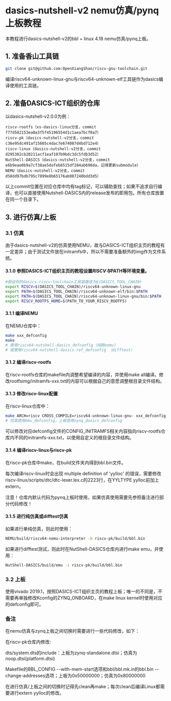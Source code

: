 # dasics-nutshell-v2 nemu仿真/pynq上板教程

本教程进行dasics-nutshell-v2的bbl + linux 4.18 nemu仿真/pynq上板。

## 1. 准备香山工具链
```bash
git clone git@github.com:OpenXiangShan/riscv-gnu-toolchain.git
```
编译riscv64-unknown-linux-gnu与riscv64-unknown-elf工具链作为dasics编译使用的工具链。

## 2. 准备DASICS-ICT组织的仓库
以dasics-nutshell-v2.0.0为例：
```
riscv-rootfs（xs-dasics-linux分支，commit 777d582153ea0a3f5f45196554d1c1aea7bcf0a7）
riscv-pk（dasics-nutshell-v2分支，commit c36e95dc491af15665c4dac7e674087d4bd712e4）
riscv-linux（dasics-nutshell-v2分支，commit d295382cb20211acf1eaf107b9bdc3dc5fdb3d52）
NutShell-DASICS（dasics-nutshell-v2分支，commit e6b9eae0b9a7cf38ae5dafeb8515df284ab698da，记得更新submodule）
NEMU（dasics-nutshell-v2分支，commit d58dd97bdb795c7899e8b65176ab087240bdd3d5）
```
以上commit位置在对应仓库中均有tag标记，可以辅助查找；如果不追求自行编译，也可以直接使用Nutshell-DASICS内的release发布的即用包。所有仓库放置在同一个目录下。

## 3. 进行仿真/上板

### 3.1 仿真

由于dasics-nutshell-v2的仿真使用NEMU，故与DASICS-ICT组织主页的教程有一定差异；由于测试文件放在initramfs中，所以不需要准备额外的img作为文件系统。

#### 3.1.0 参照DASICS-ICT组织主页的教程设置$RISCV与$PATH等环境变量。
```bash
#假设你的dasics-riscv-toolchain工具链路径为$(DASICS_TOOL_CHAIN)
export RISCV=$(DASICS_TOOL_CHAIN)/riscv64-unknown-linux-gnu
export PATH=$(DASICS_TOOL_CHAIN)/riscv64-unknown-elf/bin:$PATH
export PATH=$(DASICS_TOOL_CHAIN)/riscv64-unknown-linux-gnu/bin:$PATH
export RISCV_ROOTFS_HOME=$(PATH_TO_YOUR_RISCV_ROOTFS)
```

#### 3.1.1 编译NEMU

在NEMU仓库中：

```bash
make xxx_defconfig
make
# 使用riscv64-nutshell-dasics_defconfig（纯跑nemu）
# 或使用riscv64-nutshell-dasics-ref_defconfig （difftest）
```

#### 3.1.2 编译riscv-rootfs

在riscv-rootfs仓库的makefile内调整希望编译的内容，并使用make all编译。修改rootfsimg/initramfs-xxx.txt的内容可以根据自己的意愿调整根目录文件结构。

#### 3.1.3 修改riscv-linux配置

在riscv-linux仓库中： 

```bash
make ARCH=riscv CROSS_COMPILE=riscv64-unknown-linux-gnu- xxx_defconfig
# 仿真使用emu_defconfig，上板使用zynq_dasics_defconfig
```

可以修改对应defconfig文件的CONFIG_INITRAMFS相关内容指向riscv-rootfs仓库内不同的initramfs-xxx.txt，以使用自定义的根目录文件结构。

#### 3.1.4 编译riscv-linux与riscv-pk

在riscv-pk仓库中make，在build文件夹内得到bbl.bin文件。

每次编译riscv-linux时会出现 multiple definition of 'yylloc' 的错误，需要修改riscv-linux/scripts/dtc/dtc-lexer.lex.c的2223行，在YYLTYPE yylloc前加上extern。

注意！仓库内默认代码为pynq上板时使用，如果仿真使用需要先参照备注进行部分代码修改！

#### 3.1.5 进行纯仿真或difftest仿真

如果进行单纯仿真，则此时使用：

```bash
NEMU/build/riscv64-nemu-interpreter -b riscv-pk/build/bbl.bin
```

如果进行difftest测试，则此时在NutShell-DASICS仓库内进行make emu，并使用：

```bash
NutShell-DASICS/build/emu -i riscv-pk/build/bbl.bin
```

### 3.2 上板

使用vivado 2019.1，按照DASICS-ICT组织主页的教程上板；唯一的不同是，不需要再单独修改Kconfig的ZYNQ_ONBOARD，在make linux kernel时使用对应的defconfig即可。

### 备注

在nemu仿真与zynq上板之间切换时需要进行一些代码修改，如下：

在riscv-pk仓库内修改:

dts/system.dts的include：上板为zynq-standalone.dtsi；仿真为noop.dtsi(platform.dtsi)

Makefile的BBL_CONFIG --with-mem-start选项和bbl/bbl.mk.in的bbl.bin --change-addresses选项；上板为0x50000000；仿真为0x80000000
        
在进行仿真/上板之间的切换时记得先clean再make；每次clean后编译Linux都需要进行extern yylloc的修改。
